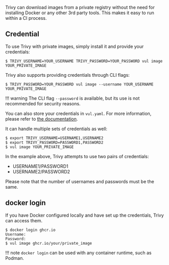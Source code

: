 Trivy can download images from a private registry without the need for installing Docker or any other 3rd party tools.
This makes it easy to run within a CI process.

## Credential
To use Trivy with private images, simply install it and provide your credentials:

```shell
$ TRIVY_USERNAME=YOUR_USERNAME TRIVY_PASSWORD=YOUR_PASSWORD vul image YOUR_PRIVATE_IMAGE
```

Trivy also supports providing credentials through CLI flags:

```shell
$ TRIVY_PASSWORD=YOUR_PASSWORD vul image --username YOUR_USERNAME YOUR_PRIVATE_IMAGE
```

!!! warning
    The CLI flag `--password` is available, but its use is not recommended for security reasons.

You can also store your credentials in `vul.yaml`.
For more information, please refer to [the documentation](../../references/configuration/config-file.md).

It can handle multiple sets of credentials as well:

```shell
$ export TRIVY_USERNAME=USERNAME1,USERNAME2
$ export TRIVY_PASSWORD=PASSWORD1,PASSWORD2
$ vul image YOUR_PRIVATE_IMAGE
```

In the example above, Trivy attempts to use two pairs of credentials:

- USERNAME1/PASSWORD1
- USERNAME2/PASSWORD2

Please note that the number of usernames and passwords must be the same.

## docker login
If you have Docker configured locally and have set up the credentials, Trivy can access them.

```shell
$ docker login ghcr.io
Username: 
Password:
$ vul image ghcr.io/your/private_image
```

!!! note
    `docker login` can be used with any container runtime, such as Podman.
